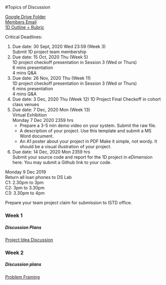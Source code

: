 #Topics of Discussion

<a href="https://drive.google.com/drive/folders/11AvPN6FO2Q9EOUyGcgd9SjoZMvlyFdA0?usp=sharing" title="Google Drive Folder">
Google Drive Folder </a>
<br>
<a href="https://docs.google.com/spreadsheets/d/1YDQ4P7yg9ofHbYfBEAOOOk6UE3_zdHUDkQdantI8KA0/edit" title="Members Email">
Members Email</a>
<br>
<a href="https://drive.google.com/drive/folders/11AvPN6FO2Q9EOUyGcgd9SjoZMvlyFdA0">1D Outline + Rubric</a>

Critical Deadlines:
<ol>

<li>
    Due date: 30 Sept, 2020 Wed 23:59 (Week 3)
    <br>
    Submit 1D project team membership 
</li>

<li>
    Due date: 15 Oct, 2020 Thu (Week 5)
    <br>
    1D project checkoff presentation in Session 3 (Wed or Thurs) <br>
    6 mins presentation<br>
    4 mins Q&A 
</li>
<li>
    Due date: 26 Nov, 2020 Thu (Week 11)
    <br>
    1D project checkoff presentation in Session 3 (Wed or Thurs) <br>
    6 mins presentation<br>
    4 mins Q&A 
</li>
<li>
    Due date: 3 Dec, 2020 Thu (Week 12)
    1D Project Final Checkoff in cohort class venues 
</li>
<li>
Due date: 7 Dec, 2020 Mon (Week 13) <br>
Virtual Exhibition <br>
Monday 7 Dec 2020 2359 hrs
<ul>
    <li>Prepare a 3-5 min demo video on your system. Submit the raw file.</li>
    <li>A description of your project. Use this template and submit a MS Word document. </li>
    <li>An A1 poster about your project in PDF Make it simple, not wordy. It should be a visual illustration of your project. </li>
</ul>

<li>Due date: 14 Dec, 2020 Mon 2359 hrs <br>
Submit your source code and report for the 1D project in eDimension here. You may submit a Github link to your code. </li>
</ol>

Monday 9 Dec 2019<br>
Return all loan phones to DS Lab<br>
C1: 2.30pm to 3pm<br>
C2: 3pm to 3.30pm<br>
C3: 3.30pm to 4pm


Prepare your team project claim for submission to ISTD office.



### Week 1
##### Discussion Plans
<a href="https://docs.google.com/presentation/d/14KbEW97bPCTB8Q0IHs9RHlSJYzz_l1vS7Ixw67hOeao/edit#slide=id.g9774bc0097_0_0" title="Project idea discussion">
Project Idea Discussion </a>

### Week 2
##### Discussion plans
<a href="https://docs.google.com/presentation/d/110Djs_CUF4PCQEgyUK7dHzXeHp07SLuoLkjDXUM06OE/edit" title="Problem Framing">
Problem Framing </a>